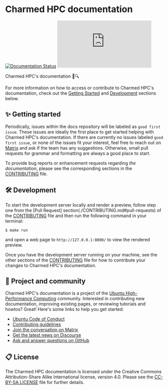 # Charmed HPC documentation

[![Documentation Status](https://readthedocs.com/projects/canonical-charmed-hpc/badge/?version=latest)](https://canonical-charmed-hpc.readthedocs-hosted.com/en/latest/?badge=latest)
[![Matrix](https://img.shields.io/matrix/ubuntu-hpc%3Amatrix.org?logo=matrix&label=ubuntu-hpc)](https://matrix.to/#/#hpc:ubuntu.com)

Charmed HPC's documentation 📑🔍

For more information on how to access or contribute to Charmed HPC's
documentation, check out the [Getting Started](#-getting-started) and
[Development](#️-development) sections below.

## ✨ Getting started

Periodically, issues within the docs repository will be labeled as `good first issue`. These issues are ideally the first place to get started helping with Charmed HPC's documentation. If there are currently no issues labeled `good first issue`, or none of the issues fit your interest, feel free to reach out on [Matrix](https://matrix.to/#/#hpc:ubuntu.com) and ask if the team has any suggestions. Otherwise, small pull requests for grammar and formatting are always a good place to start.

To provide bug reports or enhancement requests regarding _the documentation_, please see the corresponding sections in the [CONTRIBUTING](./CONTRIBUTING.md) file.

## 🛠️ Development

To start the development server locally and render a preview, follow step one from the [Pull Request] section(./CONTRIBUTING.md#pull-requests) of the [CONTRIBUTING](./CONTRIBUTING.md) file and then run the following command in your terminal:

```shell
$ make run
```
and open a web page to `http://127.0.0.1:8000/` to view the rendered preview.

Once you have the development server running on your machine, see the other sections of the 
[CONTRIBUTING](./CONTRIBUTING.md) file for how to contribute your changes
to Charmed HPC's documentation.

## 🤝 Project and community

Charmed HPC's documentation is a project of the
[Ubuntu High-Performance Computing](https://ubuntu.com/community/governance/teams/hpc) community. Interested in contributing new documentation, improving existing pages, or reviewing tutorials and howtos? Great! Here's
some links to help you get started:

* [Ubuntu Code of Conduct](https://ubuntu.com/community/ethos/code-of-conduct)
* [Contributing guidelines](./CONTRIBUTING.md)
* [Join the conversation on Matrix](https://matrix.to/#/#hpc:ubuntu.com)
* [Get the latest news on Discourse](https://discourse.ubuntu.com/c/hpc/151)
* [Ask and answer questions on GitHub](https://github.com/orgs/charmed-hpc/discussions/categories/q-a)

## 📋 License

The Charmed HPC documentation is licensed
under the Creative Commons Attribution-Share Alike International license,
version 4.0. Please see the [CC-BY-SA LICENSE](./LICENSE) file for further details.
